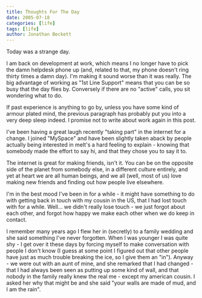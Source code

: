 ```yaml
---
title: Thoughts For The Day
date: 2005-07-18
categories: [life]
tags: [life]
author: Jonathan Beckett
---
```


Today was a strange day.

I am back on development at work, which means I no longer have to pick the damn helpdesk phone up (and, related to that, my phone doesn't ring thirty times a damn day). I'm making it sound worse than it was really. The big advantage of working as "1st Line Support" means that you can be so busy that the day flies by. Conversely if there are no "active" calls, you sit wondering what to do.

If past experience is anything to go by, unless you have some kind of armour plated mind, the previous paragraph has probably put you into a very deep sleep indeed. I promise not to write about work again in this post.

I've been having a great laugh recently "taking part" in the internet for a change. I joined "MySpace" and have been slightly taken aback by people actually being interested in meIt's a hard feeling to explain - knowing that somebody made the effort to say hi, and that they chose you to say it to.

The internet is great for making friends, isn't it. You can be on the opposite side of the planet from somebody else, in a different culture entirely, and yet at heart we are all human beings, and we all (well, most of us) love making new friends and finding out how people live elsewhere.

I'm in the best mood I've been in for a while - it might have something to do with getting back in touch with my cousin in the US, that I had lost touch with for a while. Well... we didn't really lose touch - we just forgot about each other, and forgot how happy we make each other when we do keep in contact.

I remember many years ago I flew her in (secretly) to a family wedding and she said something I've never forgotten. When I was younger I was quite shy - I get over it these days by forcing myself to make conversation with people I don't know (I guess at some point I figured out that other people have just as much trouble breaking the ice, so I give them an "in"). Anyway - we were out with an aunt of mine, and she remarked that I had changed - that I had always been seen as putting up some kind of wall, and that nobody in the family really knew the real me - except my american cousin. I asked her why that might be and she said "your walls are made of mud, and I am the rain".